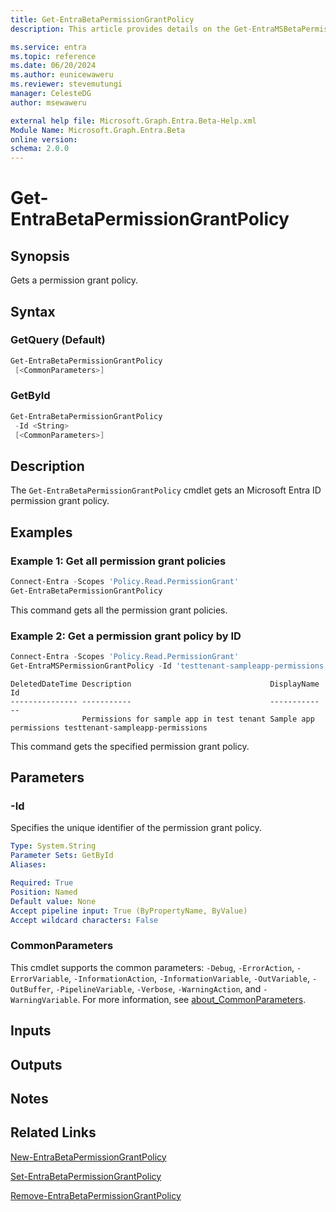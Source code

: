 ```yaml
---
title: Get-EntraBetaPermissionGrantPolicy
description: This article provides details on the Get-EntraMSBetaPermissionGrantPolicy command.

ms.service: entra
ms.topic: reference
ms.date: 06/20/2024
ms.author: eunicewaweru
ms.reviewer: stevemutungi
manager: CelesteDG
author: msewaweru

external help file: Microsoft.Graph.Entra.Beta-Help.xml
Module Name: Microsoft.Graph.Entra.Beta
online version:
schema: 2.0.0
---
```


# Get-EntraBetaPermissionGrantPolicy

## Synopsis

Gets a permission grant policy.

## Syntax

### GetQuery (Default)

```powershell
Get-EntraBetaPermissionGrantPolicy 
 [<CommonParameters>]
```

### GetById

```powershell
Get-EntraBetaPermissionGrantPolicy 
 -Id <String> 
 [<CommonParameters>]
```

## Description

The `Get-EntraBetaPermissionGrantPolicy` cmdlet gets an Microsoft Entra ID permission grant policy.

## Examples

### Example 1: Get all permission grant policies

```powershell
Connect-Entra -Scopes 'Policy.Read.PermissionGrant'
Get-EntraBetaPermissionGrantPolicy
```

This command gets all the permission grant policies.

### Example 2: Get a permission grant policy by ID

```powershell
Connect-Entra -Scopes 'Policy.Read.PermissionGrant'
Get-EntraMSPermissionGrantPolicy -Id 'testtenant-sampleapp-permissions'
```

```Output
DeletedDateTime Description                               DisplayName            Id
--------------- -----------                               -----------            --
                Permissions for sample app in test tenant Sample app permissions testtenant-sampleapp-permissions
```

This command gets the specified permission grant policy.

## Parameters

### -Id

Specifies the unique identifier of the permission grant policy.

```yaml
Type: System.String
Parameter Sets: GetById
Aliases:

Required: True
Position: Named
Default value: None
Accept pipeline input: True (ByPropertyName, ByValue)
Accept wildcard characters: False
```

### CommonParameters

This cmdlet supports the common parameters: `-Debug`, `-ErrorAction`, `-ErrorVariable`, `-InformationAction`, `-InformationVariable`, `-OutVariable`, `-OutBuffer`, `-PipelineVariable`, `-Verbose`, `-WarningAction`, and `-WarningVariable`. For more information, see [about_CommonParameters](https://go.microsoft.com/fwlink/?LinkID=113216).

## Inputs

## Outputs

## Notes

## Related Links

[New-EntraBetaPermissionGrantPolicy](New-EntraBetaPermissionGrantPolicy.md)

[Set-EntraBetaPermissionGrantPolicy](Set-EntraBetaPermissionGrantPolicy.md)

[Remove-EntraBetaPermissionGrantPolicy](Remove-EntraBetaPermissionGrantPolicy.md)
